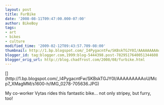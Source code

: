 ```yaml
---
layout: post
title: FurBike
date: '2008-08-11T09:47:00.000-07:00'
author: BikeBoy
tags:
- art
- bikes
- culture
modified_time: '2009-02-12T09:43:57.709-08:00'
thumbnail: http://1.bp.blogspot.com/_I4PygacntFw/SKBskTGJY0I/AAAAAAAAAoU/Mcp7_XMagMM/s72-c/IMG_0278-705636.JPG
blogger_id: tag:blogger.com,1999:blog-5444398.post-7829517640051344608
blogger_orig_url: http://blog.chadfrost.com/2008/08/furbike.html
---
```


<p class="mobile-photo">[<img 
src="http://1.bp.blogspot.com/_I4PygacntFw/SKBskTGJY0I/AAAAAAAAAoU/Mcp7_XMagMM/s320/IMG_0278-705636.JPG" 
alt="" id="BLOGGER_PHOTO_ID_5233302137861661506" border="0" 
/>](http://1.bp.blogspot.com/_I4PygacntFw/SKBskTGJY0I/AAAAAAAAAoU/Mcp7_XMagMM/s1600-h/IMG_0278-705636.JPG)</p>My 
co-worker Vytas rides this fantastic bike... not only stripey, but 
furry, too! 